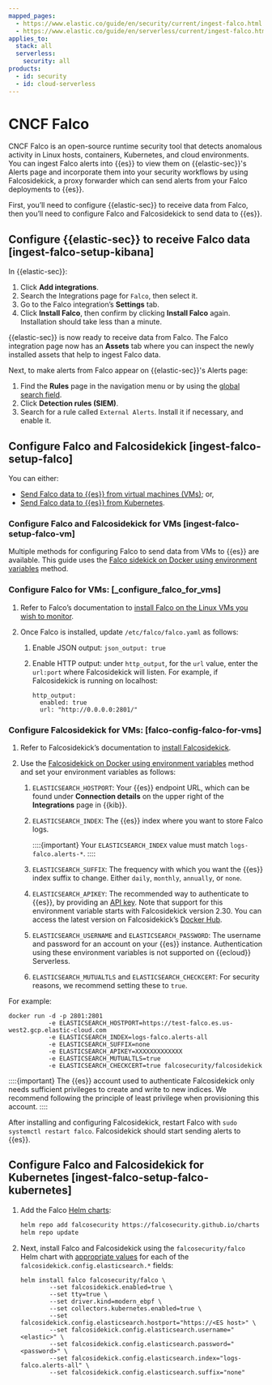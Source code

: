 ```yaml
---
mapped_pages:
  - https://www.elastic.co/guide/en/security/current/ingest-falco.html
  - https://www.elastic.co/guide/en/serverless/current/ingest-falco.html
applies_to:
  stack: all
  serverless:
    security: all
products:
  - id: security
  - id: cloud-serverless
---
```


# CNCF Falco

CNCF Falco is an open-source runtime security tool that detects anomalous activity in Linux hosts, containers, Kubernetes, and cloud environments. You can ingest Falco alerts into {{es}} to view them on {{elastic-sec}}'s Alerts page and incorporate them into your security workflows by using Falcosidekick, a proxy forwarder which can send alerts from your Falco deployments to {{es}}.

First, you’ll need to configure {{elastic-sec}} to receive data from Falco, then you’ll need to configure Falco and Falcosidekick to send data to {{es}}.


## Configure {{elastic-sec}} to receive Falco data [ingest-falco-setup-kibana]

In {{elastic-sec}}:

1. Click **Add integrations**.
2. Search the Integrations page for `Falco`, then select it.
3. Go to the Falco integration’s **Settings** tab.
4. Click **Install Falco**, then confirm by clicking **Install Falco** again. Installation should take less than a minute.

{{elastic-sec}} is now ready to receive data from Falco. The Falco integration page now has an **Assets** tab where you can inspect the newly installed assets that help to ingest Falco data.

Next, to make alerts from Falco appear on {{elastic-sec}}'s Alerts page:

1. Find the **Rules** page in the navigation menu or by using the [global search field](/explore-analyze/find-and-organize/find-apps-and-objects.md).
2. Click **Detection rules (SIEM)**.
3. Search for a rule called `External Alerts`. Install it if necessary, and enable it.


## Configure Falco and Falcosidekick [ingest-falco-setup-falco]

You can either:

* [Send Falco data to {{es}} from virtual machines (VMs)](/solutions/security/cloud/ingest-cncf-falco-data.md#ingest-falco-setup-falco-vm); or,
* [Send Falco data to {{es}} from Kubernetes](/solutions/security/cloud/ingest-cncf-falco-data.md#ingest-falco-setup-falco-kubernetes).


### Configure Falco and Falcosidekick for VMs [ingest-falco-setup-falco-vm]

Multiple methods for configuring Falco to send data from VMs to {{es}} are available. This guide uses the [Falco sidekick on Docker using environment variables](https://github.com/falcosecurity/falcosidekick/blob/master/docs/outputs/elasticsearch.md) method.


### Configure Falco for VMs: [_configure_falco_for_vms]

1. Refer to Falco’s documentation to [install Falco on the Linux VMs you wish to monitor](https://falco.org/docs/setup/packages/).
2. Once Falco is installed, update `/etc/falco/falco.yaml` as follows:

    1. Enable JSON output: `json_output: true`
    2. Enable HTTP output: under `http_output`, for the `url` value, enter the `url:port` where Falcosidekick will listen. For example, if Falcosidekick is running on localhost:

        ```
        http_output:
          enabled: true
          url: "http://0.0.0.0:2801/"
        ```



### Configure Falcosidekick for VMs: [falco-config-falco-for-vms]

1. Refer to Falcosidekick’s documentation to [install Falcosidekick](https://github.com/falcosecurity/falcosidekick?tab=readme-ov-file#installation).
2. Use the [Falcosidekick on Docker using environment variables](https://github.com/falcosecurity/falcosidekick/blob/master/docs/outputs/elasticsearch.md) method and set your environment variables as follows:

    1. `ELASTICSEARCH_HOSTPORT`: Your {{es}} endpoint URL, which can be found under **Connection details** on the upper right of the **Integrations** page in {{kib}}.
    2. `ELASTICSEARCH_INDEX`: The {{es}} index where you want to store Falco logs.

       ::::{important}
       Your `ELASTICSEARCH_INDEX` value must match `logs-falco.alerts-*`.
       ::::

    3. `ELASTICSEARCH_SUFFIX`: The frequency with which you want the {{es}} index suffix to change. Either `daily`, `monthly`, `annually`, or `none`.
    4. `ELASTICSEARCH_APIKEY`: The recommended way to authenticate to {{es}}, by providing an [API key](/deploy-manage/api-keys/elasticsearch-api-keys.md). Note that support for this environment variable starts with Falcosidekick version 2.30. You can access the latest version on Falcosidekick’s [Docker Hub](https://hub.docker.com/r/falcosecurity/falcosidekick).
    5. `ELASTICSEARCH_USERNAME` and `ELASTICSEARCH_PASSWORD`: The username and password for an account on your {{es}} instance. Authentication using these environment variables is not supported on {{ecloud}} Serverless.
    6. `ELASTICSEARCH_MUTUALTLS` and `ELASTICSEARCH_CHECKCERT`: For security reasons, we recommend setting these to `true`.


For example:

```
docker run -d -p 2801:2801
           -e ELASTICSEARCH_HOSTPORT=https://test-falco.es.us-west2.gcp.elastic-cloud.com
           -e ELASTICSEARCH_INDEX=logs-falco.alerts-all
           -e ELASTICSEARCH_SUFFIX=none
           -e ELASTICSEARCH_APIKEY=XXXXXXXXXXXXX
           -e ELASTICSEARCH_MUTUALTLS=true
           -e ELASTICSEARCH_CHECKCERT=true falcosecurity/falcosidekick
```

::::{important}
The {{es}} account used to authenticate Falcosidekick only needs sufficient privileges to create and write to new indices. We recommend following the principle of least privilege when provisioning this account.
::::


After installing and configuring Falcosidekick, restart Falco with `sudo systemctl restart falco`. Falcosidekick should start sending alerts to {{es}}.


## Configure Falco and Falcosidekick for Kubernetes [ingest-falco-setup-falco-kubernetes]

1. Add the Falco [Helm charts](https://github.com/falcosecurity/charts/blob/master/README.md):

    ```bash
    helm repo add falcosecurity https://falcosecurity.github.io/charts
    helm repo update
    ```

2. Next, install Falco and Falcosidekick using the `falcosecurity/falco` Helm chart with [appropriate values](https://github.com/falcosecurity/falcosidekick/blob/master/docs/outputs/elasticsearch.md) for each of the `falcosidekick.config.elasticsearch.*` fields:

    ```
    helm install falco falcosecurity/falco \
            --set falcosidekick.enabled=true \
            --set tty=true \
            --set driver.kind=modern_ebpf \
            --set collectors.kubernetes.enabled=true \
            --set falcosidekick.config.elasticsearch.hostport="https://<ES host>" \
            --set falcosidekick.config.elasticsearch.username="<elastic>" \
            --set falcosidekick.config.elasticsearch.password="<password>" \
            --set falcosidekick.config.elasticsearch.index="logs-falco.alerts-all" \
            --set falcosidekick.config.elasticsearch.suffix="none"
    ```
